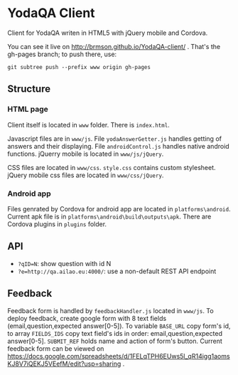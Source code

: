 # YodaQA Client
Client for YodaQA writen in HTML5 with jQuery mobile and Cordova.

You can see it live on http://brmson.github.io/YodaQA-client/ .
That's the gh-pages branch; to push there, use:
	
	git subtree push --prefix www origin gh-pages

## Structure

### HTML page
Client itself is located in `www` folder. There is `index.html`. 

Javascript files are in `www/js`. 
File `yodaAnswerGetter.js` handles getting of answers and their displaying.
File `androidControl.js` handles native android functions.
jQuerry mobile is located in `www/js/jQuery`.

CSS files are located in `www/css`. `style.css` contains custom stylesheet. jQuery mobile css files are located in `www/css/jQuery`.

### Android app
Files genrated by Cordova for android app are located in `platforms\android`. Current apk file is in `platforms\android\build\outputs\apk`. There are Cordova plugins in `plugins` folder.

## API

  * ``?qID=N``: show question with id N
  * ``?e=http://qa.ailao.eu:4000/``: use a non-default REST API endpoint

## Feedback
Feedback form is handled by `feedbackHandler.js` located in `www/js`. To deploy feedback, create google form with 8 text
fields (email,question,expected answer[0-5]). To variable `BASE_URL` copy form's id, to array `FIELDS_IDS` copy text field's
ids in order: email,question,expected answer[0-5]. `SUBMIT_REF` holds name and action of form's button.
Current feedback form can be viewed on https://docs.google.com/spreadsheets/d/1FELqTPH6EUws5l_qR14igg1aomsKJ8V7iQEKJ5VEefM/edit?usp=sharing .
